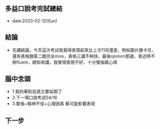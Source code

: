 ## 多益口說考完試總結

* date:2023-02-12(Sun)

## 結論
* 先講結論，今天這次考試我覺得表現起來比上次11月還差，例如圖片題卡住，還有表格題第二題完全miss，表格三講不夠快，最後opinion那邊，表述時不夠fluent，總和來講，我覺得表現不好，十分懊惱跟心煩

## 腦中念頭
* 1.我的華航投遞又要延期了
* 2.下一場口說考試04/16
* 3.緊張+精神不佳+心理因素 都可能影響表現

## 下一步